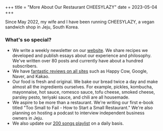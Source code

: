 +++
title = "More About Our Restaurant CHEESYLAZY"
date = 2023-05-04
+++

Since May 2022, my wife and I have been running CHEESYLAZY, a vegan sandwich shop in Jeju, South Korea.

### What's so special?
* We write a weekly newsletter on our [website](https://jagunbae.com/). We share recipes we developed and publish essays about our experience and philosophy. We've written over 80 posts and currently have about a hundred subscribers.
* We have [fantastic reviews on all sites](https://reviews.cheesylazy.com) such as Happy Cow, Google, Naver, and Kakao.
* Our food is fresh and original. We bake our bread twice a day and make almost all the ingredients ourselves. For example, pickles, kombucha, mayonnaise, hot sauce, romesco sauce, tofu cheese, smoked cheese, parsley pesto, teriyaki sauce, and chili are all housemade.
* We aspire to be more than a restaurant. We're writing our first e-book titled "Too Small to Fail - How to Start a Small Restaurant." We're also planning on hosting a podcast to interview independent business owners in Jeju.
* We also update our [200 songs playlist](https://www.youtube.com/playlist?list=PLEnNOs6dh8HmuTkrP5Hd0rUmdjOXXVdsS) on a daily basis.